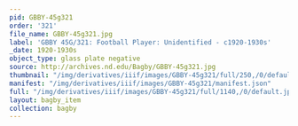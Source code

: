 ```yaml
---
pid: GBBY-45g321
order: '321'
file_name: GBBY-45g321.jpg
label: 'GBBY 45G/321: Football Player: Unidentified - c1920-1930s'
_date: 1920-1930s
object_type: glass plate negative
source: http://archives.nd.edu/Bagby/GBBY-45g321.jpg
thumbnail: "/img/derivatives/iiif/images/GBBY-45g321/full/250,/0/default.jpg"
manifest: "/img/derivatives/iiif/images/GBBY-45g321/manifest.json"
full: "/img/derivatives/iiif/images/GBBY-45g321/full/1140,/0/default.jpg"
layout: bagby_item
collection: bagby
---
```

